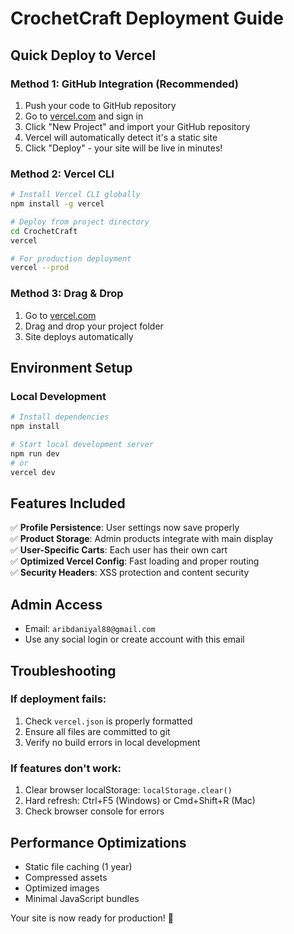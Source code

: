 # CrochetCraft Deployment Guide

## Quick Deploy to Vercel

### Method 1: GitHub Integration (Recommended)
1. Push your code to GitHub repository
2. Go to [vercel.com](https://vercel.com) and sign in
3. Click "New Project" and import your GitHub repository
4. Vercel will automatically detect it's a static site
5. Click "Deploy" - your site will be live in minutes!

### Method 2: Vercel CLI
```bash
# Install Vercel CLI globally
npm install -g vercel

# Deploy from project directory
cd CrochetCraft
vercel

# For production deployment
vercel --prod
```

### Method 3: Drag & Drop
1. Go to [vercel.com](https://vercel.com)
2. Drag and drop your project folder
3. Site deploys automatically

## Environment Setup

### Local Development
```bash
# Install dependencies
npm install

# Start local development server
npm run dev
# or
vercel dev
```

## Features Included

✅ **Profile Persistence**: User settings now save properly  
✅ **Product Storage**: Admin products integrate with main display  
✅ **User-Specific Carts**: Each user has their own cart  
✅ **Optimized Vercel Config**: Fast loading and proper routing  
✅ **Security Headers**: XSS protection and content security  

## Admin Access
- Email: `aribdaniyal88@gmail.com`
- Use any social login or create account with this email

## Troubleshooting

### If deployment fails:
1. Check `vercel.json` is properly formatted
2. Ensure all files are committed to git
3. Verify no build errors in local development

### If features don't work:
1. Clear browser localStorage: `localStorage.clear()`
2. Hard refresh: Ctrl+F5 (Windows) or Cmd+Shift+R (Mac)
3. Check browser console for errors

## Performance Optimizations
- Static file caching (1 year)
- Compressed assets
- Optimized images
- Minimal JavaScript bundles

Your site is now ready for production! 🚀